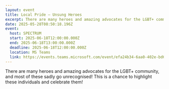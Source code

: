```yaml
---
layout: event
title: Local Pride – Unsung Heroes
excerpt: There are many heroes and amazing advocates for the LGBT+ community.
date: 2025-05-28T08:50:18.196Z
event:
  host: SPECTRUM
  start: 2025-06-18T12:00:00.000Z
  end: 2025-06-18T13:00:00.000Z
  deadline: 2025-06-18T12:00:00.000Z
  location: MS Teams
  link: https://events.teams.microsoft.com/event/efa24b34-6aa0-402e-bd6f-cb3f2a0a3751@f24d93ec-b291-4192-a08a-f182245945c2
---
```

There are many heroes and amazing advocates for the LGBT+ community, and most of these sadly go unrecognised! This is a chance to highlight these individuals and celebrate them!